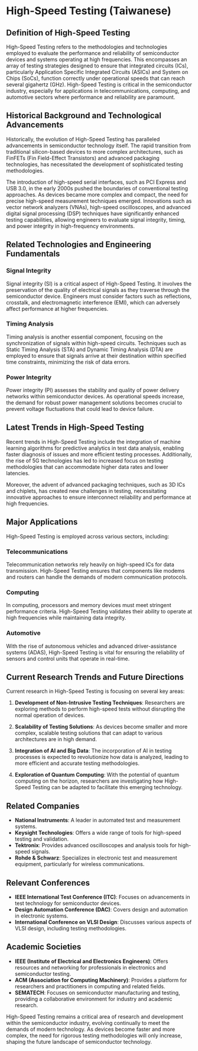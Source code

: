 # High-Speed Testing (Taiwanese)

## Definition of High-Speed Testing

High-Speed Testing refers to the methodologies and technologies employed to evaluate the performance and reliability of semiconductor devices and systems operating at high frequencies. This encompasses an array of testing strategies designed to ensure that integrated circuits (ICs), particularly Application Specific Integrated Circuits (ASICs) and System on Chips (SoCs), function correctly under operational speeds that can reach several gigahertz (GHz). High-Speed Testing is critical in the semiconductor industry, especially for applications in telecommunications, computing, and automotive sectors where performance and reliability are paramount.

## Historical Background and Technological Advancements

Historically, the evolution of High-Speed Testing has paralleled advancements in semiconductor technology itself. The rapid transition from traditional silicon-based devices to more complex architectures, such as FinFETs (Fin Field-Effect Transistors) and advanced packaging technologies, has necessitated the development of sophisticated testing methodologies. 

The introduction of high-speed serial interfaces, such as PCI Express and USB 3.0, in the early 2000s pushed the boundaries of conventional testing approaches. As devices became more complex and compact, the need for precise high-speed measurement techniques emerged. Innovations such as vector network analyzers (VNAs), high-speed oscilloscopes, and advanced digital signal processing (DSP) techniques have significantly enhanced testing capabilities, allowing engineers to evaluate signal integrity, timing, and power integrity in high-frequency environments.

## Related Technologies and Engineering Fundamentals

### Signal Integrity

Signal integrity (SI) is a critical aspect of High-Speed Testing. It involves the preservation of the quality of electrical signals as they traverse through the semiconductor device. Engineers must consider factors such as reflections, crosstalk, and electromagnetic interference (EMI), which can adversely affect performance at higher frequencies. 

### Timing Analysis

Timing analysis is another essential component, focusing on the synchronization of signals within high-speed circuits. Techniques such as Static Timing Analysis (STA) and Dynamic Timing Analysis (DTA) are employed to ensure that signals arrive at their destination within specified time constraints, minimizing the risk of data errors.

### Power Integrity

Power integrity (PI) assesses the stability and quality of power delivery networks within semiconductor devices. As operational speeds increase, the demand for robust power management solutions becomes crucial to prevent voltage fluctuations that could lead to device failure.

## Latest Trends in High-Speed Testing

Recent trends in High-Speed Testing include the integration of machine learning algorithms for predictive analytics in test data analysis, enabling faster diagnosis of issues and more efficient testing processes. Additionally, the rise of 5G technologies has led to increased focus on testing methodologies that can accommodate higher data rates and lower latencies. 

Moreover, the advent of advanced packaging techniques, such as 3D ICs and chiplets, has created new challenges in testing, necessitating innovative approaches to ensure interconnect reliability and performance at high frequencies.

## Major Applications

High-Speed Testing is employed across various sectors, including:

### Telecommunications

Telecommunication networks rely heavily on high-speed ICs for data transmission. High-Speed Testing ensures that components like modems and routers can handle the demands of modern communication protocols.

### Computing

In computing, processors and memory devices must meet stringent performance criteria. High-Speed Testing validates their ability to operate at high frequencies while maintaining data integrity.

### Automotive

With the rise of autonomous vehicles and advanced driver-assistance systems (ADAS), High-Speed Testing is vital for ensuring the reliability of sensors and control units that operate in real-time.

## Current Research Trends and Future Directions

Current research in High-Speed Testing is focusing on several key areas:

1. **Development of Non-Intrusive Testing Techniques**: Researchers are exploring methods to perform high-speed tests without disrupting the normal operation of devices.
   
2. **Scalability of Testing Solutions**: As devices become smaller and more complex, scalable testing solutions that can adapt to various architectures are in high demand.

3. **Integration of AI and Big Data**: The incorporation of AI in testing processes is expected to revolutionize how data is analyzed, leading to more efficient and accurate testing methodologies.

4. **Exploration of Quantum Computing**: With the potential of quantum computing on the horizon, researchers are investigating how High-Speed Testing can be adapted to facilitate this emerging technology.

## Related Companies

- **National Instruments**: A leader in automated test and measurement systems.
- **Keysight Technologies**: Offers a wide range of tools for high-speed testing and validation.
- **Tektronix**: Provides advanced oscilloscopes and analysis tools for high-speed signals.
- **Rohde & Schwarz**: Specializes in electronic test and measurement equipment, particularly for wireless communications.

## Relevant Conferences

- **IEEE International Test Conference (ITC)**: Focuses on advancements in test technology for semiconductor devices.
- **Design Automation Conference (DAC)**: Covers design and automation in electronic systems.
- **International Conference on VLSI Design**: Discusses various aspects of VLSI design, including testing methodologies.

## Academic Societies

- **IEEE (Institute of Electrical and Electronics Engineers)**: Offers resources and networking for professionals in electronics and semiconductor testing.
- **ACM (Association for Computing Machinery)**: Provides a platform for researchers and practitioners in computing and related fields.
- **SEMATECH**: Focuses on semiconductor manufacturing and testing, providing a collaborative environment for industry and academic research.

High-Speed Testing remains a critical area of research and development within the semiconductor industry, evolving continually to meet the demands of modern technology. As devices become faster and more complex, the need for rigorous testing methodologies will only increase, shaping the future landscape of semiconductor technology.